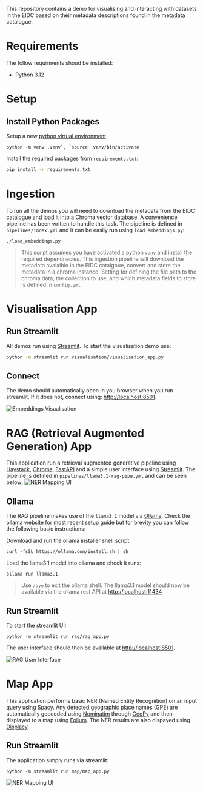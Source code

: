 This repository contains a demo for visualising and interacting with datasets in the EIDC based on their metadata descriptions found in the metadata catalogue.

# Requirements
The follow requirments shoud be installed:
- Python 3.12

# Setup
## Install Python Packages
Setup a new [python virtual environment](https://docs.python.org/3/library/venv.html) 
```shell
python -m venv .venv`, `source .venv/bin/activate
```

Install the required packages from `requirements.txt`:
```bash
pip install -r requirements.txt
```

# Ingestion
To run all the demos you will need to download the metadata from the EIDC catalogue and load it into a Chroma vector database. A convenience pipeline has been written to handle this task. The pipeline is defined in `pipelines/index.yml` and it can be easily run using `load_embeddings.py`:
```shell
./load_embeddings.py
```
> This script assumes you have activated a python `venv` and install the required dependnecies.
This ingestion pipeline will download the metadata avaialble in the EIDC catalgoue, convert and store the metadata in a chroma instance. Setting for defining the file path to the chroma data, the collection to use, and which metadata fields to store is defined in `config.yml`

# Visualisation App
## Run Streamlit
All demos run using [Streamlit](https://streamlit.io/). To start the visualisation demo use:
```bash
python -m streamlit run visualisation/visualisation_app.py
```

## Connect
The demo should automatically open in you browser when you run streamlit. If it does not, connect using: [http://localhost:8501](http://localhost:8501).

![Embeddings Visualisation](/docs/img/viz.png)

# RAG (Retrieval Augmented Generation) App
This application run a retrieval augmented generative pipeline using [Haystack](https://haystack.deepset.ai/), [Chroma](https://www.trychroma.com/), [FastAPI](https://fastapi.tiangolo.com/) and a simple user interface using [Streamlit](https://streamlit.io/). The pipeline is defined in `pipelines/llama3.1-rag-pipe.yml` and can be seen below:
![NER Mapping UI](/docs/img/llama3-rag-pipe.png)

## Ollama
The RAG pipeline makes use of the `llama3.1` model via [Ollama](https://ollama.com/). Check the ollama website for most recent setup guide but for brevity you can follow the following basic instructions:

Download and run the ollama installer shell script:
```shell
curl -fsSL https://ollama.com/install.sh | sh
```
Load the llama3.1 model into ollama and check it runs:
```shell
ollama run llama3.1
```
> Use `/bye` to exit the ollama shell.
The llama3.1 model should now be available via the ollama rest API at [http://localhost:11434](http://localhost:11434)

## Run Streamlit
To start the streamlit UI:
```shell
python -m streamlit run rag/rag_app.py
```

The user interface should then be available at [http://localhost:8501](http://localhost:8501).

![RAG User Interface](/docs/img/rag.png)

# Map App
This application performs basic NER (Named Entity Recognition) on an input query using [Spacy](https://spacy.io/). Any detected geographic place names (GPE) are automatically geocoded using [Nominatim](https://nominatim.org/) through [GeoPy](https://geopy.readthedocs.io/) and then displayed to a map using [Folium](https://python-visualization.github.io/folium). The NER results are also dispayed using [Displacy](https://demos.explosion.ai/displacy).

## Run Streamlit
The application simply runs via streamlit:
```shell
python -m streamlit run map/map_app.py
```
![NER Mapping UI](/docs/img/map_app.png)
